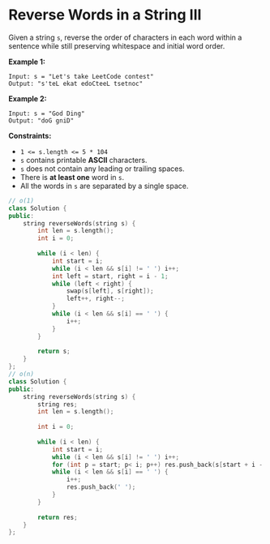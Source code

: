 # Reverse Words in a String III

Given a string `s`, reverse the order of characters in each word within a sentence while still preserving whitespace and initial word order.

 

**Example 1:**

```
Input: s = "Let's take LeetCode contest"
Output: "s'teL ekat edoCteeL tsetnoc"
```

**Example 2:**

```
Input: s = "God Ding"
Output: "doG gniD"
```

 

**Constraints:**

- `1 <= s.length <= 5 * 104`
- `s` contains printable **ASCII** characters.
- `s` does not contain any leading or trailing spaces.
- There is **at least one** word in `s`.
- All the words in `s` are separated by a single space.

```c++
// o(1)
class Solution {
public:
    string reverseWords(string s) {
        int len = s.length();
        int i = 0;
        
        while (i < len) {
            int start = i;
            while (i < len && s[i] != ' ') i++;
            int left = start, right = i - 1;
            while (left < right) {
                swap(s[left], s[right]);
                left++, right--;
            }
            while (i < len && s[i] == ' ') {
                i++;
            }
        }
        
        return s;
    }
};
// o(n)
class Solution {
public:
    string reverseWords(string s) {
        string res;
        int len = s.length();
        
        int i = 0;
        
        while (i < len) {
            int start = i;
            while (i < len && s[i] != ' ') i++;
            for (int p = start; p< i; p++) res.push_back(s[start + i - 1 - p]);
            while (i < len && s[i] == ' ') {
                i++;
                res.push_back(' ');
            }
        }
        
        return res;
    }
};
```

